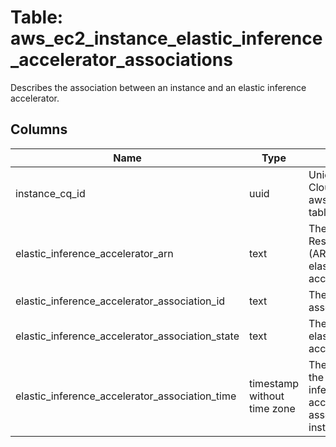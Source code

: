 
# Table: aws_ec2_instance_elastic_inference_accelerator_associations
Describes the association between an instance and an elastic inference accelerator.
## Columns
| Name        | Type           | Description  |
| ------------- | ------------- | -----  |
|instance_cq_id|uuid|Unique CloudQuery ID of aws_ec2_instances table (FK)|
|elastic_inference_accelerator_arn|text|The Amazon Resource Name (ARN) of the elastic inference accelerator.|
|elastic_inference_accelerator_association_id|text|The ID of the association.|
|elastic_inference_accelerator_association_state|text|The state of the elastic inference accelerator.|
|elastic_inference_accelerator_association_time|timestamp without time zone|The time at which the elastic inference accelerator is associated with an instance.|
